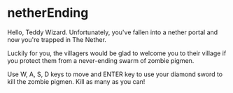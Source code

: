 # netherEnding
 

Hello, Teddy Wizard. Unfortunately, you've fallen into a nether portal and now you're trapped in The Nether.

Luckily for you, the villagers would be glad to welcome you to their village if you protect them from a never-ending swarm of zombie pigmen. 

Use W, A, S, D keys to move and ENTER key to use your diamond sword to kill the zombie pigmen. Kill as many as you can!
